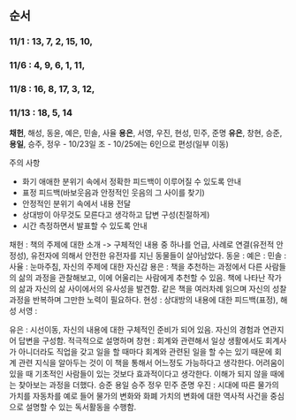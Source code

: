 ## 순서
### 11/1  : 13, 7, 2, 15, 10,
### 11/6 : 4, 9, 6, 1, 11,
### 11/8 : 16, 8, 17, 3, 12,
### 11/13 : 18, 5, 14


**채헌**, 해성, 동윤, 예은, 민솔, 사율
**용은**, 서영, 우진, 현성, 민주, 준명
**유은**, 창현, 승준, **용일**, 승주, 정우 
	- 10/23일 조
	- 10/25에는 6인으로 편성(일부 이동)


주의 사항
- 화기 애애한 분위기 속에서 정확한 피드백이 이루어질 수 있도록 안내
- 표정 피드백(바보웃음과 안정적인 웃음의 그 사이를 찾기)
- 안정적인 분위기 속에서 내용 전달
- 상대방이 아무것도 모른다고 생각하고 답변 구성(친절하게)
- 시간 측정하면서 발표할 수 있도록 안내

채헌 : 책의 주제에 대한 소개 -> 구체적인 내용 중 하나를 언급, 사례로 연결(유전적 안정성), 유전자에 의해서 안전한 유전자를 지닌 동물들이 살아남았다.
동윤 :
예은 :
민솔 : 
사율 : 눈마주침, 자신의 주제에 대한 자신감
용은 : 책을 추천하는 과정에서 다른 사람들의 삶의 과정을 관찰해보고, 이에 어울리는 사람에게 추천할 수 있음. 책에 나타난 작가의 삶과 자신의 삶 사이에서의 유사성을 발견함. 같은 책을 여러차례 읽으며 자신의 성찰과정을 반복하며 그만한 노력이 필요하다. 
현성 : 상대방의 내용에 대한 피드백(표정), 
해성
서영 : 

유은 : 시선이동, 자신의 내용에 대한 구체적인 준비가 되어 있음. 자신의 경험과 연관지어 답변을 구성함. 적극적으로 설명하며 
창현 : 회계와 관련해서 일상 생활에서도 회계사가 아니더라도 직업을 갖고 일을 할 때마다 회계와 관련된 일을 할 수는 있기 때문에 회계 관련 지식을 알아두는 것이 이 책을 통해서 어느정도 가능하다고 생각한다. 어려움이 있을 때 기초적인 사람들이 있는 것보다 효과적이다고 생각한다. 이해가 되지 않을 때에는 찾아보는 과정을 더했다. 
승준
용일
승주
정우
민주
준명
우진 : 시대에 따른 물가의 가치를 자동차를 예로 들어 물가의 변화와 화폐 가치의 변화에 대한 역사적 사건을 중심으로 설명할 수 있는 독서활동을 수행함. 